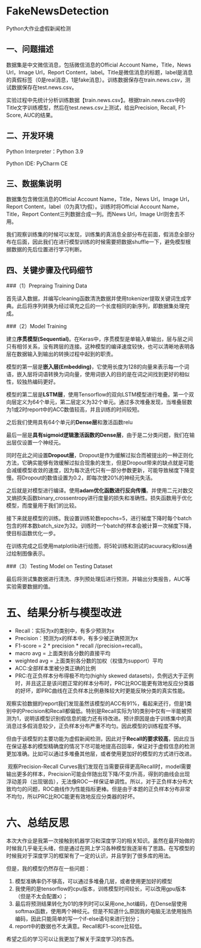# FakeNewsDetection

Python大作业虚假新闻检测

## 一、问题描述

数据集是中文微信消息，包括微信消息的Official Account Name，Title，News Url，Image Url，Report Content，label。Title是微信消息的标题，label是消息的真假标签（0是real消息，1是fake消息）。训练数据保存在train.news.csv，测试数据保存在test.news.csv。

实验过程中先统计分析训练数据【train.news.csv】。根据train.news.csv中的Title文字训练模型，然后在test.news.csv上测试，给出Precision, Recall, F1-Score, AUC的结果。

## 二、开发环境

Python Interpreter：Python 3.9

Python IDE: PyCharm CE

## 三、数据集说明

数据集包含微信消息的Official Account Name，Title，News Url，Image Url，Report Content，label（0为真1为假）。训练时将Official Account Name，Title，Report Content三列数据合成一列。而News Url，Image Url则舍去不用。

我们观察训练集的时候可以发现，训练集的真消息全部分布在前面，假消息全部分布在后面，因此我们在进行模型训练的时候需要把数据shuffle一下，避免模型根据数据的先后位置进行学习判断。

## 四、关键步骤及代码细节

###（1）Prepraing Training Data

首先读入数据，并编写cleaning函数清洗数据并使用tokenizer提取关键词生成字典。此后将序列转换为经过填充之后的一个长度相同的新序列，即数据集处理完成。

###（2）Model Training

  建立**序贯模型(Sequential)**。在Keras中，序贯模型是单输入单输出，层与层之间只有相邻关系，没有跨层的连接。这种模型的编译速度较快，也可以清晰地表明各层在数据输入到输出的转换过程中起到的职责。

  模型的第一层是**嵌入层(Embedding)**，它使用长度为128的向量来表示每一个词语，嵌入层将词语转换为词向量，使用词嵌入的目的是在词之间找到更好的相似性，较独热编码更好。

  模型的第二层是**LSTM层**，使用Tensorflow的双向LSTM模型进行堆叠。第一个双向层定义为64个单元，第二层定义为32个单元。通过多次堆叠发现，当堆叠层数为1或2时report中的ACC数值较高，并且训练的时间较短。

  之后我们使用具有64个单元的**Dense层**和激活函数relu

  最后一层是**具有sigmoid逻辑激活函数的Dense层**，由于是二分类问题，我们在输出层仅设置一个神经元。

  同时在此之间设置**Dropout层**，Dropout是作为缓解过拟合而被提出的一种正则化方法，它确实能够有效缓解过拟合现象的发生，但是Dropout带来的缺点就是可能会减缓模型收敛的速度，因为每次迭代只有一部分参数更新，可能导致梯度下降变慢。将Dropout的数值设置为0.2，即每次使20%的神经元失活。

  之后就是对模型进行编译。使用**adam优化函数进行反向传播**。并使用二元对数交叉熵损失函数binary_crossentropy进行度量的损失和准确性。损失函数用于优化模型，而度量用于我们的比较。

​	接下来就是模型的训练。我设置训练轮数epochs=5，进行梯度下降时每个batch包含的样本数batch_size为32。训练时一个batch的样本会被计算一次梯度下降，使目标函数优化一步。

  在训练完成之后使用matplotlib进行绘图，将5轮训练和测试的acuuracy和loss通过绘制图像表示。

###（3）Testing Model on Testing Dataset

  最后将测试集数据进行清洗、序列预处理后进行预测，并输出分类报告，AUC等实验需要数据的值。

# 五、结果分析与模型改进

- Recall：实际为x的类别中，有多少预测为x
- Precision：预测为x的样本中，有多少被正确预测为x
- F1-score = 2 * precision * recall /(precision+recall)。
- macro avg = 上面类别各分数的直接平均
- weighted avg = 上面类别各分数的加权（权值为support）平均
- ACC:全部样本里被分类正确的比例
- PRC:在正负样本分布得极不均匀(highly skewed datasets)，负例远大于正例时，并且这正是该问题正常的样本分布时，PRC比ROC能更有效地反应分类器的好坏，即PRC曲线在正负样本比例悬殊较大时更能反映分类的真实性能。

​	观察实验数据的report我们发现虽然该模型的ACC有91%，看起来还行，但是1类别中的Precision和Recall都偏低。特别是Recall实际为1的类别中仅有一半能被预测为1，说明该模型识别假信息的能力还有待改进。预计原因是由于训练集中的真消息过多假消息较少，正负样本分布严重不均匀。因此模型的训练程度不够。

​	但由于该模型的主要功能为虚假新闻检测，因此对于**Recall的要求较高**，因此应当在保证基本的模型精确度的情况下尽可能地提高召回率，保证对于虚假信息的检测更加准确。比如可以通过多堆叠其他层，或者使用更加好的模型的方式进行改进。

​	观察Precision-Recall Curves我们发现在当需要获得更高Recall时，model需要输出更多的样本，Precision可能会伴随出现下降/不变/升高，得到的曲线会出现浮动差异（出现锯齿），无法像ROC一样保证单调性。所以，对于正负样本分布大致均匀的问题，ROC曲线作为性能指标更棒。但是由于本题的正负样本分布非常不均匀，所以PRC比ROC能更有效地反应分类器的好坏。


# 六、总结反思

  本次大作业是我第一次接触到机器学习和深度学习的相关知识。虽然在最开始做的时候我几乎毫无头绪，但是通过在网上学习各种模型我逐渐有了思路。在写模型的时候我对于深度学习的框架有了一定的认识，并且学到了很多库的用法。

  但是，我的模型仍然存在一些问题：

1. 模型准确率仍不够高，可以通过多堆叠几层，或者使用更加好的模型
2. 我使用的是tensorflow的cpu版本，训练模型时间较长，可以改用gpu版本（但是不太会配置x）；
3. 最后将预测结果转化为01的序列时可以采用one_hot编码，在Dense层使用softmax函数，使用两个神经元。但是不知道什么原因我的电脑无法使用独热编码，因此只能简单的写一个if-else语句来进行划分；
4. report中的数据也不太满意。Recall和F1-score比较低。

  希望之后的学习可以让我更加了解关于深度学习的东西。
